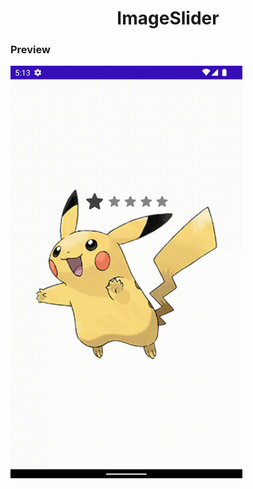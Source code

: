  <h1 align="center">ImageSlider</h1>

### Preview
<img src="/previews/auto_slider_screen.gif" align="center" height="660"/>
